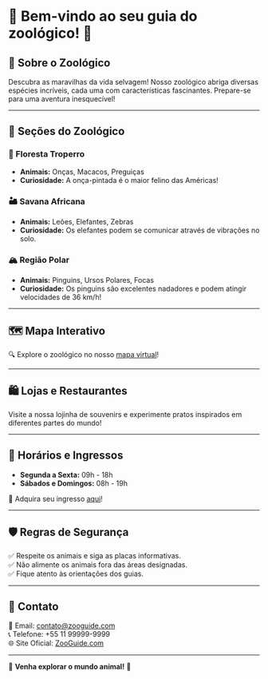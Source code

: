 # 🦁 Bem-vindo ao seu guia do zoológico! 🦜

## 📍 Sobre o Zoológico
Descubra as maravilhas da vida selvagem! Nosso zoológico abriga diversas espécies incríveis, cada uma com características fascinantes. Prepare-se para uma aventura inesquecível!

---

## 🦒 Seções do Zoológico
### 🌿 Floresta Troperro
- **Animais:** Onças, Macacos, Preguiças
- **Curiosidade:** A onça-pintada é o maior felino das Américas!

### 🏜️ Savana Africana
- **Animais:** Leões, Elefantes, Zebras
- **Curiosidade:** Os elefantes podem se comunicar através de vibrações no solo.

### 🏔️ Região Polar
- **Animais:** Pinguins, Ursos Polares, Focas
- **Curiosidade:** Os pinguins são excelentes nadadores e podem atingir velocidades de 36 km/h!

---

## 🗺️ Mapa Interativo
🔍 Explore o zoológico no nosso [mapa virtual](#)!

---

## 🛍️ Lojas e Restaurantes
Visite a nossa lojinha de souvenirs e experimente pratos inspirados em diferentes partes do mundo!

---

## 📅 Horários e Ingressos
- **Segunda a Sexta:** 09h - 18h
- **Sábados e Domingos:** 08h - 19h

🔗 Adquira seu ingresso [aqui](#)!

---

## 🛡️ Regras de Segurança
✅ Respeite os animais e siga as placas informativas.  
✅ Não alimente os animais fora das áreas designadas.  
✅ Fique atento às orientações dos guias.  

---

## 🎫 Contato
📧 Email: contato@zooguide.com  
📞 Telefone: +55 11 99999-9999  
🌐 Site Oficial: [ZooGuide.com](#)

---

🦓 **Venha explorar o mundo animal!** 🦜